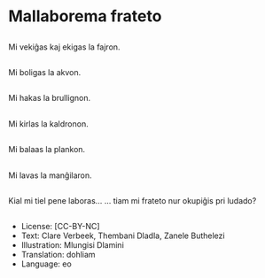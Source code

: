 # Mallaborema frateto

##
Mi vekiĝas kaj ekigas la fajron.

##
Mi boligas la akvon.

##
Mi hakas la brullignon.

##
Mi kirlas la kaldronon.

##
Mi balaas la plankon.

##
Mi lavas la manĝilaron.

##
Kial mi tiel pene laboras... ... tiam mi frateto nur okupiĝis pri ludado?

##
* License: [CC-BY-NC]
* Text: Clare Verbeek, Thembani Dladla, Zanele Buthelezi
* Illustration: Mlungisi Dlamini
* Translation: dohliam
* Language: eo
